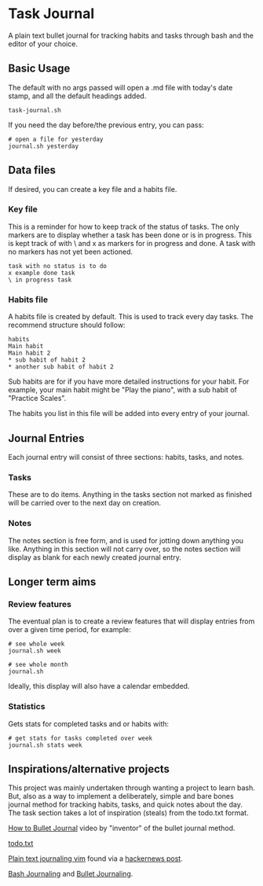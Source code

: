 # Task Journal 

A plain text bullet journal for tracking habits and tasks through bash and the editor of your choice.

## Basic Usage 

The default with no args passed will open a .md file with today's date stamp, and all the default headings added.

```
task-journal.sh
```

If you need the day before/the previous entry, you can pass:

```
# open a file for yesterday
journal.sh yesterday
```

## Data files

If desired, you can create a key file and a habits file.

### Key file

This is a reminder for how to keep track of the status of tasks. The only markers are to display whether a task has been done or is in progress. This is kept track of with \ and x as markers for in progress and done. A task with no markers has not yet been actioned.

```
task with no status is to do
x example done task
\ in progress task
```

### Habits file

A habits file is created by default. This is used to track every day tasks. The recommend structure should follow:

``` example habits file
habits
Main habit
Main habit 2
* sub habit of habit 2
* another sub habit of habit 2
```

Sub habits are for if you have more detailed instructions for your habit. For example, your main habit might be "Play the piano", with a sub habit of "Practice Scales".

The habits you list in this file will be added into every entry of your journal.

## Journal Entries

Each journal entry will consist of three sections: habits, tasks, and notes.

### Tasks

These are to do items. Anything in the tasks section not marked as finished will be carried over to the next day on creation.

### Notes

The notes section is free form, and is used for jotting down anything you like. Anything in this section will not carry over, so the notes section will display as blank for each newly created journal entry. 

## Longer term aims

### Review features

The eventual plan is to create a review features that will display entries from over a given time period, for example:

```
# see whole week
journal.sh week

# see whole month
journal.sh
```

Ideally, this display will also have a calendar embedded.

### Statistics

Gets stats for completed tasks and or habits with:

```
# get stats for tasks completed over week 
journal.sh stats week
```

## Inspirations/alternative projects

This project was mainly undertaken through wanting a project to learn bash. But, also as a way to implement a deliberately, simple and bare bones journal method for tracking habits, tasks, and quick notes about the day. The task section takes a lot of inspiration (steals) from the todo.txt format.

[How to Bullet Journal](https://www.youtube.com/watch?v=fm15cmYU0IM) video by "inventor" of the bullet journal method.

[todo.txt](https://github.com/todotxt/todo.txt)

[Plain text journaling vim](https://peppe.rs/posts/plain_text_journaling/) found via a [hackernews post](https://news.ycombinator.com/item?id=36390405).

[Bash Journaling](https://jodavaho.io/posts/bash-journalling.html) and [Bullet Journaling](https://jodavaho.io/posts/bullet-journalling.html).
